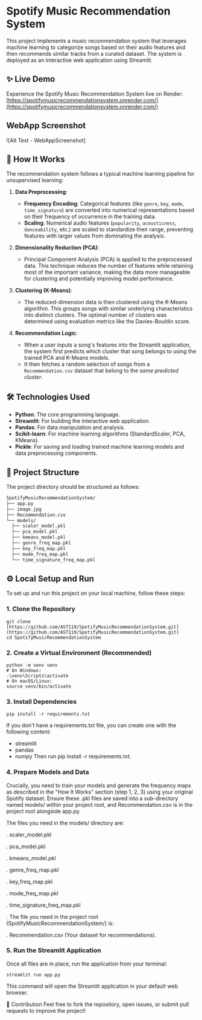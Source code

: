 # Spotify Music Recommendation System

This project implements a music recommendation system that leverages machine learning to categorize songs based on their audio features and then recommends similar tracks from a curated dataset. The system is deployed as an interactive web application using Streamlit.

## ✨ Live Demo

Experience the Spotify Music Recommendation System live on Render:
[https://spotifymusicrecommendationsystem.onrender.com/](https://spotifymusicrecommendationsystem.onrender.com/)

## WebApp Screenshot
![Alt Text - WebAppScreenshot]
## 🚀 How It Works

The recommendation system follows a typical machine learning pipeline for unsupervised learning:

1.  **Data Preprocessing**:
    * **Frequency Encoding**: Categorical features (like `genre`, `key`, `mode`, `time_signature`) are converted into numerical representations based on their frequency of occurrence in the training data.
    * **Scaling**: Numerical audio features (`popularity`, `acousticness`, `danceability`, etc.) are scaled to standardize their range, preventing features with larger values from dominating the analysis.

2.  **Dimensionality Reduction (PCA)**:
    * Principal Component Analysis (PCA) is applied to the preprocessed data. This technique reduces the number of features while retaining most of the important variance, making the data more manageable for clustering and potentially improving model performance.

3.  **Clustering (K-Means)**:
    * The reduced-dimension data is then clustered using the K-Means algorithm. This groups songs with similar underlying characteristics into distinct clusters. The optimal number of clusters was determined using evaluation metrics like the Davies-Bouldin score.

4.  **Recommendation Logic**:
    * When a user inputs a song's features into the Streamlit application, the system first predicts which cluster that song belongs to using the trained PCA and K-Means models.
    * It then fetches a random selection of songs from a `Recommendation.csv` dataset that belong to the *same predicted cluster*.

## 🛠️ Technologies Used

* **Python**: The core programming language.
* **Streamlit**: For building the interactive web application.
* **Pandas**: For data manipulation and analysis.
* **Scikit-learn**: For machine learning algorithms (StandardScaler, PCA, KMeans).
* **Pickle**: For saving and loading trained machine learning models and data preprocessing components.

## 📁 Project Structure

The project directory should be structured as follows:

```bash
SpotifyMusicRecommendationSystem/
├── app.py
├── image.jpg
├── Recommendation.csv
└── models/
  ├── scaler_model.pkl
  ├── pca_model.pkl
  ├── kmeans_model.pkl
  ├── genre_freq_map.pkl
  ├── key_freq_map.pkl
  ├── mode_freq_map.pkl
  └── time_signature_freq_map.pkl
```





## ⚙️ Local Setup and Run

To set up and run this project on your local machine, follow these steps:

### 1. Clone the Repository

```
git clone [https://github.com/AST119/SpotifyMusicRecommendationSystem.git](https://github.com/AST119/SpotifyMusicRecommendationSystem.git)
cd SpotifyMusicRecommendationSystem
```
### 2. Create a Virtual Environment (Recommended)
```
python -m venv venv
# On Windows:
.\venv\Scripts\activate
# On macOS/Linux:
source venv/bin/activate
```
### 3. Install Dependencies
```
pip install -r requirements.txt
```
If you don't have a requirements.txt file, you can create one with the following content:
- streamlit
- pandas
- numpy
Then run pip install -r requirements.txt.

### 4. Prepare Models and Data
Crucially, you need to train your models and generate the frequency maps as described in the "How It Works" section (step 1, 2, 3) using your original Spotify dataset. Ensure these .pkl files are saved into a sub-directory named models/ within your project root, and Recommendation.csv is in the project root alongside app.py.

The files you need in the models/ directory are:

. scaler_model.pkl

. pca_model.pkl

. kmeans_model.pkl

. genre_freq_map.pkl

. key_freq_map.pkl

. mode_freq_map.pkl

. time_signature_freq_map.pkl

. The file you need in the project root (SpotifyMusicRecommendationSystem/) is:

. Recommendation.csv (Your dataset for recommendations).

### 5. Run the Streamlit Application
Once all files are in place, run the application from your terminal:

```
streamlit run app.py
```
This command will open the Streamlit application in your default web browser.

🤝 Contribution
Feel free to fork the repository, open issues, or submit pull requests to improve the project!
